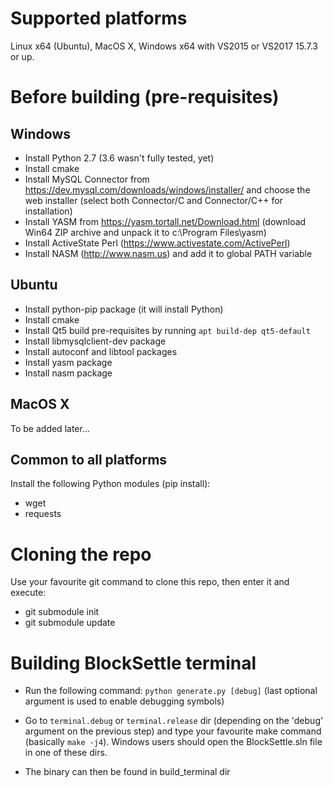 # Supported platforms
Linux x64 (Ubuntu), MacOS X, Windows x64 with VS2015 or VS2017 15.7.3 or up.

# Before building (pre-requisites)
## Windows
* Install Python 2.7 (3.6 wasn't fully tested, yet)
* Install cmake
* Install MySQL Connector from https://dev.mysql.com/downloads/windows/installer/ and choose the web installer (select both Connector/C and Connector/C++ for installation)
* Install YASM from https://yasm.tortall.net/Download.html (download Win64 ZIP archive and unpack it to c:\Program Files\yasm)
* Install ActiveState Perl (https://www.activestate.com/ActivePerl)
* Install NASM (http://www.nasm.us) and add it to global PATH variable

## Ubuntu
* Install python-pip package (it will install Python)
* Install cmake
* Install Qt5 build pre-requisites by running `apt build-dep qt5-default`
* Install libmysqlclient-dev package
* Install autoconf and libtool packages
* Install yasm package
* Install nasm package

## MacOS X
To be added later...

## Common to all platforms
Install the following Python modules (pip install):
* wget
* requests

# Cloning the repo
Use your favourite git command to clone this repo, then enter it and execute:
* git submodule init
* git submodule update

# Building BlockSettle terminal

* Run the following command:
`python generate.py [debug]`
(last optional argument is used to enable debugging symbols)

* Go to `terminal.debug` or `terminal.release` dir (depending on the 'debug' argument on the previous step) and type your favourite make command (basically `make -j4`). Windows users should open the BlockSettle.sln file in one of these dirs.

* The binary can then be found in build_terminal dir
